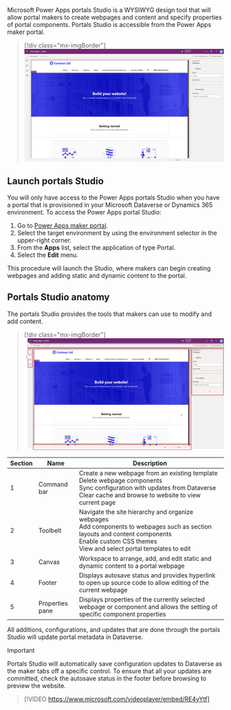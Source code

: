 Microsoft Power Apps portals Studio is a WYSIWYG design tool that will allow portal makers to create webpages and content and specify properties of portal components. Portals Studio is accessible from the Power Apps maker portal.

> [!div class="mx-imgBorder"]
> [![Screenshot of Portal Studio design tool homepage.](../media/1-portal-studio-ss.png)](../media/1-portal-studio-ss.png#lightbox)

## Launch portals Studio

You will only have access to the Power Apps portals Studio when you have a portal that is provisioned in your Microsoft Dataverse or Dynamics 365 environment. To access the Power Apps portal Studio:

1. Go to [Power Apps maker portal](https://make.powerapps.com/?azure-portal=true). 
1. Select the target environment by using the environment selector in the upper-right corner.
1. From the **Apps** list, select the application of type Portal.
1. Select the **Edit** menu.

This procedure will launch the Studio, where makers can begin creating webpages and adding static and dynamic content to the portal.  

## Portals Studio anatomy

The portals Studio provides the tools that makers can use to modify and add content.

> [!div class="mx-imgBorder"]
> [![Screenshot showing the Portal Studio Anatomy including tools.](../media/1-portal-studio-anatomy-ssm.png)](../media/1-portal-studio-anatomy-ssm.png#lightbox)

| Section | Name | Description |
| ------- | ---- | ----------- |
| 1 | Command bar | Create a new webpage from an existing template<br />Delete webpage components<br />Sync configuration with updates from Dataverse<br />Clear cache and browse to website to view current page |
| 2 | Toolbelt | Navigate the site hierarchy and organize webpages<br />Add components to webpages such as section layouts and content components<br />Enable custom CSS themes<br />View and select portal templates to edit |
| 3 | Canvas | Workspace to arrange, add, and edit static and dynamic content to a portal webpage |
| 4 | Footer | Displays autosave status and provides hyperlink to open up source code to allow editing of the current webpage |
| 5 | Properties pane | Displays properties of the currently selected webpage or component and allows the setting of specific component properties |

All additions, configurations, and updates that are done through the portals Studio will update portal metadata in Dataverse.

> [!IMPORTANT]
> Portals Studio will automatically save configuration updates to Dataverse as the maker tabs off a specific control. To ensure that all your updates are committed, check the autosave status in the footer before browsing to preview the website.

> [!VIDEO https://www.microsoft.com/videoplayer/embed/RE4yYtf]
